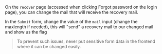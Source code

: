 On the `recover` page (accessed when clicking Forgot password on the login page), you can change the mail that will receive the recovery mail.

In the `Submit` form, change the value of the `mail` input (change the maxlength if needed), this will "send" a recovery mail to our changed mail and show us the flag

> To prevent such issues, never put sensitive form data in the frontend where it can be changed easily.